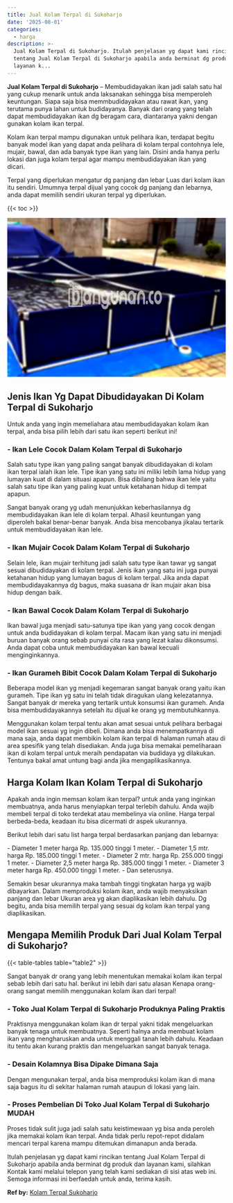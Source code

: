 ```yaml
---
title: Jual Kolam Terpal di Sukoharjo
date: '2025-08-01'
categories:
  - harga
description: >-
  Jual Kolam Terpal di Sukoharjo. Itulah penjelasan yg dapat kami rincikan
  tentang Jual Kolam Terpal di Sukoharjo apabila anda berminat dg produk dan
  layanan k...
---
```


**Jual Kolam Terpal di Sukoharjo** – Membudidayakan ikan jadi salah satu hal yang cukup menarik untuk anda laksanakan sehingga bisa memperoleh keuntungan. Siapa saja bisa memmbudidayakan atau rawat ikan, yang terutama punya lahan untuk budidayanya. Banyak dari orang yang telah dapat membudidayakan ikan dg beragam cara, diantaranya yakni dengan gunakan kolam ikan terpal.

Kolam ikan terpal mampu digunakan untuk pelihara ikan, terdapat begitu banyak model ikan yang dapat anda pelihara di kolam terpal contohnya lele, mujair, bawal, dan ada banyak type ikan yang lain. Disini anda hanya perlu lokasi dan juga kolam terpal agar mampu membudidayakan ikan yang dicari.

Terpal yang diperlukan mengatur dg panjang dan lebar Luas dari kolam ikan itu sendiri. Umumnya terpal dijual yang cocok dg panjang dan lebarnya, anda dapat memilih sendiri ukuran terpal yg diperlukan.

{{< toc >}}

![Jual Kolam Terpal di Sukoharjo](/images/jual-kolam-terpal-48.png)

## Jenis Ikan Yg Dapat Dibudidayakan Di Kolam Terpal di Sukoharjo

Untuk anda yang ingin memeliahara atau membudidayakan kolam ikan terpal, anda bisa pilih lebih dari satu ikan seperti berikut ini!

### \- Ikan Lele Cocok Dalam Kolam Terpal di Sukoharjo

Salah satu type ikan yang paling sangat banyak dibudidayakan di kolam ikan terpal ialah ikan lele. Tipe ikan yang satu ini miliki lebih lama hidup yang lumayan kuat di dalam situasi apapun. Bisa dibilang bahwa ikan lele yaitu salah satu tipe ikan yang paling kuat untuk ketahanan hidup di tempat apapun.

Sangat banyak orang yg udah menunjukkan keberhasilannya dg membudidayakan ikan lele di kolam terpal. Alhasil keuntungan yang diperoleh bakal benar-benar banyak. Anda bisa mencobanya jikalau tertarik untuk membudidayakan ikan lele.

### \- Ikan Mujair Cocok Dalam Kolam Terpal di Sukoharjo

Selain lele, ikan mujair terhitung jadi salah satu type ikan tawar yg sangat sesuai dibudidayakan di kolam terpal. Jenis ikan yang satu ini juga punyai ketahanan hidup yang lumayan bagus di kolam terpal. Jika anda dapat membudidayakannya dg bagus, maka suasana dr ikan mujair akan bisa hidup dengan baik.

### \- Ikan Bawal Cocok Dalam Kolam Terpal di Sukoharjo

Ikan bawal juga menjadi satu-satunya tipe ikan yang yang cocok dengan untuk anda budidayakan di kolam terpal. Macam ikan yang satu ini menjadi buruan banyak orang sebab punyai cita rasa yang lezat kalau dikonsumsi. Anda dapat coba untuk membudidayakan kan bawal kecuali menginginkannya.

### \- Ikan Gurameh Bibit Cocok Dalam Kolam Terpal di Sukoharjo

Beberapa model ikan yg menjadi kegemaran sangat banyak orang yaitu ikan gurameh. Tipe ikan yg satu ini telah tidak diragukan ulang kelezatannya. Sangat banyak dr mereka yang tertarik untuk konsumsi ikan gurameh. Anda bisa membudidayakannya setelah itu dijual ke orang yg membutuhkannya.

Menggunakan kolam terpal tentu akan amat sesuai untuk pelihara berbagai model ikan sesuai yg ingin dibeli. Dimana anda bisa menempatkannya di mana saja, anda dapat membikin kolam ikan terpal di halaman rumah atau di area spesifik yang telah disediakan. Anda juga bisa memakai pemeliharaan ikan di kolam terpal untuk meraih pendapatan via budidaya yg dilakukan. Tentunya bakal amat untung bagi anda jika mengaplikasikannya.

## Harga Kolam Ikan Kolam Terpal di Sukoharjo

Apakah anda ingin memsan kolam ikan terpal? untuk anda yang inginkan membuatnya, anda harus menyiapkan terpal terlebih dahulu. Anda wajib membeli terpal di toko terdekat atau membelinya via online. Harga terpal berbeda-beda, keadaan itu bisa dicermati dr aspek ukurannya.

Berikut lebih dari satu list harga terpal berdasarkan panjang dan lebarnya:

\- Diameter 1 meter harga Rp. 135.000 tinggi 1 meter. - Diameter 1,5 mtr. harga Rp. 185.000 tinggi 1 meter. - Diameter 2 mtr. harga Rp. 255.000 tinggi 1 meter. - Diameter 2,5 meter harga Rp. 385.000 tinggi 1 meter. - Diameter 3 meter harga Rp. 450.000 tinggi 1 meter. - Dan seterusnya.

Semakin besar ukurannya maka tambah tinggi tingkatan harga yg wajib dibayarkan. Dalam memproduksi kolam ikan, anda wajib menyaksikan panjang dan lebar Ukuran area yg akan diaplikasikan lebih dahulu. Dg begitu, anda bisa memilih terpal yang sesuai dg kolam ikan terpal yang diaplikasikan.

## Mengapa Memilih Produk Dari Jual Kolam Terpal di Sukoharjo?

{{< table-tables table="table2" >}}

Sangat banyak dr orang yang lebih menentukan memakai kolam ikan terpal sebab lebih dari satu hal. berikut ini lebih dari satu alasan Kenapa orang-orang sangat memilih menggunakan kolam ikan dari terpal!

### \- Toko Jual Kolam Terpal di Sukoharjo Produknya Paling Praktis

Praktisnya menggunakan kolam ikan dr terpal yakni tidak mengeluarkan banyak tenaga untuk membuatnya. Seperti halnya anda membuat kolam ikan yang mengharuskan anda untuk menggali tanah lebih dahulu. Keadaan itu tentu akan kurang praktis dan mengeluarkan sangat banyak tenaga.

### \- Desain Kolamnya Bisa Dipake Dimana Saja

Dengan mengunakan terpal, anda bisa memproduksi kolam ikan di mana saja bagus itu di sekitar halaman rumah ataupun di lokasi yang lain.

### \- Proses Pembelian Di Toko Jual Kolam Terpal di Sukoharjo MUDAH

Proses tidak sulit juga jadi salah satu keistimewaan yg bisa anda peroleh jika memakai kolam ikan terpal. Anda tidak perlu repot-repot didalam mencari terpal karena mampu ditemukan dimanapun anda berada.

Itulah penjelasan yg dapat kami rincikan tentang Jual Kolam Terpal di Sukoharjo apabila anda berminat dg produk dan layanan kami, silahkan Kontak kami melalui telepon yang telah kami sediakan di sisi atas web ini. Semoga informasi ini berfaedah untuk anda, terima kasih.

**Ref by:** [Kolam Terpal Sukoharjo](https://id.wikipedia.org/wiki/Kolam)
